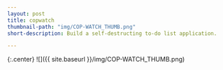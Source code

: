 ```yaml
---
layout: post
title: copwatch
thumbnail-path: "img/COP-WATCH_THUMB.png"
short-description: Build a self-destructing to-do list application.

---
```


{:.center}
![]({{ site.baseurl }}/img/COP-WATCH_THUMB.png)